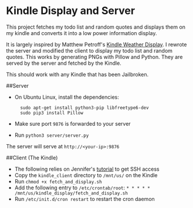 # Kindle Display and Server

This project fetches my todo list and random quotes and displays them on my
kindle and converts it into a low power information display.

It is largely inspired by Matthew Petroff's [Kindle Weather
Display](http://mpetroff.net/2012/09/kindle-weather-display/). I rewrote the
server and modified the client to display my todo list and random quotes.  This
works by generating PNGs with Pillow and Python. They are served by the server
and fetched by the Kindle.

This should work with any Kindle that has been Jailbroken.

##Server

* On Ubuntu Linux, install the dependencies:

        sudo apt-get install python3-pip libfreetype6-dev
        sudo pip3 install Pillow

* Make sure port `9876` is forwarded to your server
* Run `python3 server/server.py`

The server will serve at `http://<your-ip>:9876`

##Client (The Kindle)

* The following relies on Jennifer's
  [tutorial](http://www.shatteredhaven.com/2012/11/1347365-kindle-weather-display.html)
  to get SSH access
* Copy the `kindle_client` directory to `/mnt/us/` on the Kindle
* Run `chmod +x fetch_and_display.sh`
* Add the following entry to `/etc/crontab/root`:
        `* * * * * /mnt/us/kindle_display/fetch_and_display.sh`
* Run `/etc/init.d/cron restart` to restart the cron daemon

